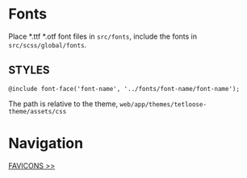 # Fonts

Place *.ttf *.otf font files in `src/fonts`, include the fonts in `src/scss/global/fonts`.

## STYLES

`@include font-face('font-name', '../fonts/font-name/font-name');`

The path is relative to the theme, `web/app/themes/tetloose-theme/assets/css`

# Navigation

[FAVICONS >>](favicons.md)
